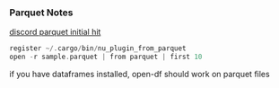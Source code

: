 
### Parquet Notes

[discord parquet initial hit](https://discord.com/channels/601130461678272522/864228801851949077/1046404011928080446)

```rust
register ~/.cargo/bin/nu_plugin_from_parquet
open -r sample.parquet | from parquet | first 10
```

if you have dataframes installed, open-df should work on parquet files

